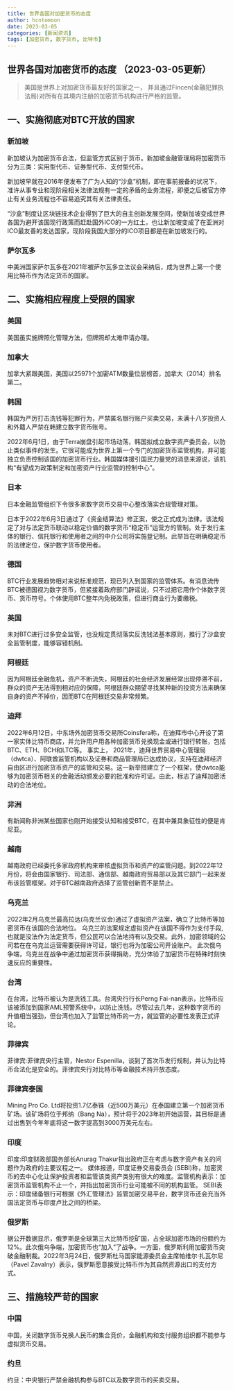 ```yaml
---
title: 世界各国对加密货币的态度
author: hcntomoon
date: 2023-03-05
categories: [新闻资讯]
tags: [加密货币, 数字货币, 比特币]
---
```


## 世界各国对加密货币的态度 （2023-03-05更新）

> 美国是世界上对加密货币最友好的国家之一， 并且通过Fincen(金融犯罪执法局)对所有在其境内注册的加密货币机构进行严格的监管。

## 一、实施彻底对BTC开放的国家

### 新加坡
新加坡认为加密货币合法，但监管方式区别于货币。新加坡金融管理局将加密货币分为三类：实用型代币、证券型代币、支付型代币。

新加坡早就在2016年便发布了广为人知的“沙盒”机制，即在事前报备的状况下，准许从事专业和现阶段相关法律法规有一定的矛盾的业务流程，即便之后被官方停止有关业务流程也不容易追究其有关法律责任。

“沙盒”制度让区块链技术企业得到了巨大的自主创新发展空间，使新加坡变成世界各国为避开该国现行政策而赶赴国外ICO的一方红土，也让新加坡变成了在亚洲对ICO最友善的发达国家，现阶段我国大部分的ICO项目都是在新加坡发行的。

### 萨尔瓦多
中美洲国家萨尔瓦多在2021年被萨尔瓦多立法议会采纳后，成为世界上第一个使用比特币作为法定货币的国家。

## 二、实施相应程度上受限的国家
### 美国
美国虽实施牌照化管理方法，但牌照却太难申请办理。
### 加拿大
加拿大紧跟美国，美国以25971个加密ATM数量位居榜首，加拿大（2014）排名第二。

### 韩国
韩国为严厉打击洗钱等犯罪行为，严禁匿名银行账户买卖交易，未满十八岁投资人和外籍人严禁在韩建立数字货币账号。

2022年6月1日，由于Terra崩盘引起市场动荡，韩国拟成立数字资产委员会，以防止类似事件的发生。它很可能成为世界上第一个专门的加密货币监管机构，并可能独立负责控制该国的加密货币行业。韩国媒体援引国民力量党的消息来源说，该机构“有望成为政策制定和加密资产行业监管的控制中心”。
### 日本
日本金融监管组织下令很多家数字货币交易中心整改落实合规管理对策。

日本于2022年6月3日通过了《资金结算法》修正案，使之正式成为法律。该法规定了对与法定货币联动以稳定价值的数字货币“稳定币”运营方的管制。处于发行主体的银行、信托银行和使用者之间的中介公司将实施登记制。此举旨在明确稳定币的法律定位，保护数字货币使用者。

### 德国
BTC行业发展趋势相对来说标准规范，现已列入到国家的监管体系。有消息流传BTC被德国视为数字货币，但紧接着政府部门辟谣说，只不过把它用作个体数字货币、货币符号。个体使用BTC整年内免税政策，但进行商业行为要缴税。
### 英国
未对BTC进行过多安全监管，也没规定贯彻落实反洗钱法基本原则，推行了沙盒安全监管制度，能够容错机制。
### 阿根廷
因为阿根廷金融危机，资产不断流失，阿根廷的社会经济发展经常出现停滞不前，群众的资产无法得到相对应的保障，阿根廷群众期望寻找某种新的投资方法来确保自身的资产不掉价，因而BTC在阿根廷交易非常频繁。

### 迪拜
2022年6月12日，中东场外加密货币交易所Coinsfera称，在迪拜市中心开设了第一家实体比特币商店，并允许用户用各种加密货币兑换现金或进行银行转账，包括BTC、ETH、BCH和LTC等。
事实上， 2021年，迪拜世界贸易中心管理局（dwtca）、阿联酋监管机构以及证券和商品管理局已达成协议，支持在迪拜经济自由区进行加密货币资产的监管和交易。这一新举措建立了一个框架，使dwtca能够为加密货币相关的金融活动颁发必要的批准和许可证。由此，标志了迪拜加密活动的合法地位。

### 非洲
有新闻称非洲某些国家也刚开始接受认知和接受BTC，在其中兼具象征性的便是肯尼亚。


### 越南
越南政府已经委托多家政府机构来审核虚拟货币和资产的监管问题。到2022年12月份，将会由国家银行、司法部、通信部、越南政府贸易部以及其它部门一起来发布该监管框架。对于BTC越南政府选择了监管创新而不是禁止。
### 乌克兰
2022年2月乌克兰最高拉达(乌克兰议会)通过了虚拟资产法案，确立了比特币等加密货币在该国的合法地位。
乌克兰的法案规定虚拟资产在该国不得作为支付手段,也就是没法作为法定货币，但公民可以合法地持有以及交易。此外，加密领域的公司若在在乌克兰运营需要获得许可证，银行也将为加密公司开设账户。
此次俄乌争端，乌克兰在战争中通过加密货币获得捐助，充分体验了加密货币在特殊时刻快速反应的重要性。

### 台湾
在台湾，比特币被认为是洗钱工具。台湾央行行长Perng Fai-nan表示，比特币应该被添加到国家AML预警系统中，以防止洗钱。尽管过去几年，这种数字货币的升值相当强劲，但台湾也加入了监管比特币的一方，就监管的必要性发表正式评论。
### 菲律宾
菲律宾:菲律宾央行主管，Nestor Espenilla，谈到了首次币发行规制，并认为比特币合法化是安全的。菲律宾央行对比特币等金融技术持开放态度。
### 菲律宾泰国
Mining Pro Co. Ltd将投资1.7亿泰铢（近500万美元）在泰国建立第一个加密货币矿场。该矿场将位于邦纳（Bang Na），预计将于2023年初开始运营，其目标是通过出售到今年年底将这一数字提高到3000万美元左右。

### 印度
印度:印度财政部国务部长Anurag Thakur指出政府正在考虑与数字资产有关的问题作为政府的主要议程之一。
媒体报道，印度证券交易委员会 (SEBI)称，加密货币的去中心化让保护投资者和监管该类资产类别有很大的难度。监管机构表示：加密货币监管机构不止一个，并指出加密货币行业可能被不同的机构监管。
SEBI表示：印度储备银行可根据《外汇管理法》监管加密交易平台，数字货币还会充当外国法定货币与印度卢比之间的桥梁。
### 俄罗斯
据公开数据显示，俄罗斯是全球第三大比特币挖矿国，占全球加密市场的份额约为12%。此次俄乌争端，加密货币也“加入”了战争。一方面，俄罗斯利用加密货币突破金融制裁。2022年3月24日，俄罗斯杜马国家能源委员会主席帕维尔·扎瓦尔尼（Pavel Zavalny）表示，俄罗斯愿意接受比特币作为其自然资源出口的支付方式。


## 三、措施较严苛的国家
### 中国
中国，关闭数字货币兑换人民币的集合竞价，金融机构和支付服务组织都不能参与虚拟货币交易。
### 约旦
约旦：中央银行严禁金融机构参与BTC以及数字货币的买卖交易。







